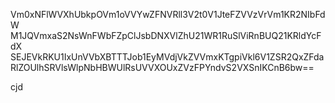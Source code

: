 Vm0xNFlWVXhUbkpOVm1oVVYwZFNVRll3V2t0V1JteFZVVzVrVm1KR2NIbFdW
M1JQVmxaS2NsWnFWbFZpClJsbDNXVlZhU21WR1RuSlViRnBUQ21KRldYcFdX
SEJEVkRKU1IxUnVVbXBTTTJob1EyMVdjVkZVVmxKTgpiVkl6V1ZSR2QxZFda
RlZOUlhSRVlsWlpNbHBWUlRsUVVXOUxZVzFPYndvS2VXSnIKCnB6bw==

cjd
